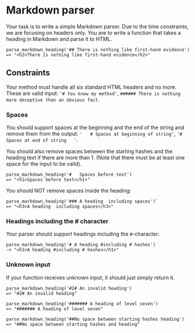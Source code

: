 # Markdown parser
Your task is to write a simple Markdown parser. Due to the time constraints, we are focusing on headers only. You are to write a function that takes a heading in Markdown and parse it to HTML.

```
parse_markdown_heading('## There is nothing like first-hand evidence')
=> "<h2>There is nothing like first-hand evidence</h2>"
```

## Constraints
Your method must handle all six standard HTML headers and no more. These are valid input: `'# You know my method'`, `###### There is nothing more deceptive than an obvious fact`.

### Spaces
You should support spaces at the beginning and the end of the string and remove them from the output: `'   # Spaces at beginning of string'`, `'# Spaces at end of string   '`.

You should also remove spaces between the starting hashes and the heading text if there are more than 1. (Note that there must be at least one space for the input to be valid).

```
parse_markdown_heading('#   Spaces before text')
=> "<h1>Spaces before text</h1>"
```

You should NOT remove spaces inside the heading:
```
parse_markdown_heading('### A heading  including spaces')`
=> "<h3>A heading  including spaces</h3>"
```

### Headings including the # character
Your parser should support headings including the `#`-character:
```
parse_markdown_heading('# A heading #including # hashes')
-> "<h1>A heading #including # hashes</h1>"
```

### Unknown input
If your function receives unknown input, it should just simply return it.
```
parse_markdown_heading('#2# An invalid heading')
=> "#2# An invalid heading"
```

```
parse_markdown_heading('####### A heading of level seven')
=> "####### A heading of level seven"
```

```
parse_markdown_heading('##No space between starting hashes heading')
=> "##No space between starting hashes and heading"
```

